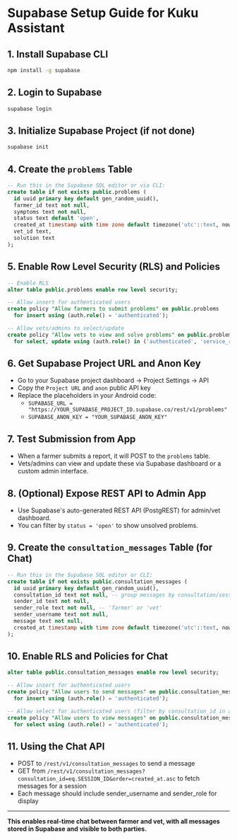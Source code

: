 # Supabase Setup Guide for Kuku Assistant

## 1. Install Supabase CLI

```bash
npm install -g supabase
```

## 2. Login to Supabase

```bash
supabase login
```

## 3. Initialize Supabase Project (if not done)

```bash
supabase init
```

## 4. Create the `problems` Table

```sql
-- Run this in the Supabase SQL editor or via CLI:
create table if not exists public.problems (
  id uuid primary key default gen_random_uuid(),
  farmer_id text not null,
  symptoms text not null,
  status text default 'open',
  created_at timestamp with time zone default timezone('utc'::text, now()),
  vet_id text,
  solution text
);
```

## 5. Enable Row Level Security (RLS) and Policies

```sql
-- Enable RLS
alter table public.problems enable row level security;

-- Allow insert for authenticated users
create policy "Allow farmers to submit problems" on public.problems
  for insert using (auth.role() = 'authenticated');

-- Allow vets/admins to select/update
create policy "Allow vets to view and solve problems" on public.problems
  for select, update using (auth.role() in ('authenticated', 'service_role'));
```

## 6. Get Supabase Project URL and Anon Key
- Go to your Supabase project dashboard → Project Settings → API
- Copy the `Project URL` and `anon` public API key
- Replace the placeholders in your Android code:
  - `SUPABASE_URL = "https://YOUR_SUPABASE_PROJECT_ID.supabase.co/rest/v1/problems"`
  - `SUPABASE_ANON_KEY = "YOUR_SUPABASE_ANON_KEY"`

## 7. Test Submission from App
- When a farmer submits a report, it will POST to the `problems` table.
- Vets/admins can view and update these via Supabase dashboard or a custom admin interface.

## 8. (Optional) Expose REST API to Admin App
- Use Supabase's auto-generated REST API (PostgREST) for admin/vet dashboard.
- You can filter by `status = 'open'` to show unsolved problems.

## 9. Create the `consultation_messages` Table (for Chat)

```sql
-- Run this in the Supabase SQL editor or CLI:
create table if not exists public.consultation_messages (
  id uuid primary key default gen_random_uuid(),
  consultation_id text not null, -- group messages by consultation/session
  sender_id text not null,
  sender_role text not null, -- 'farmer' or 'vet'
  sender_username text not null,
  message text not null,
  created_at timestamp with time zone default timezone('utc'::text, now())
);
```

## 10. Enable RLS and Policies for Chat

```sql
alter table public.consultation_messages enable row level security;

-- Allow insert for authenticated users
create policy "Allow users to send messages" on public.consultation_messages
  for insert using (auth.role() = 'authenticated');

-- Allow select for authenticated users (filter by consultation_id in app)
create policy "Allow users to view messages" on public.consultation_messages
  for select using (auth.role() = 'authenticated');
```

## 11. Using the Chat API
- POST to `/rest/v1/consultation_messages` to send a message
- GET from `/rest/v1/consultation_messages?consultation_id=eq.SESSION_ID&order=created_at.asc` to fetch messages for a session
- Each message should include sender_username and sender_role for display

---

**This enables real-time chat between farmer and vet, with all messages stored in Supabase and visible to both parties.**
